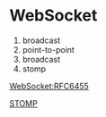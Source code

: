 # WebSocket

1. broadcast
2. point-to-point
3. broadcast
4. stomp

[WebSocket:RFC6455](https://www.rfc-editor.org/rfc/rfc6455)

[STOMP](https://stomp.github.io/)
